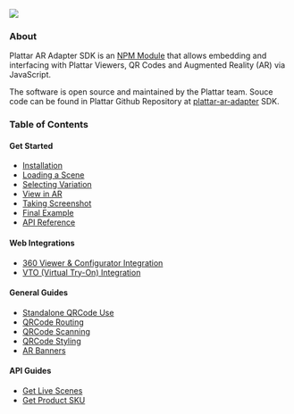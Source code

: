 ![](//s3.amazonaws.com/user-content.stoplight.io/17760/1598239953147)

### About

Plattar AR Adapter SDK is an [NPM Module](https://www.npmjs.com/package/@plattar/plattar-ar-adapter) that allows embedding and interfacing with Plattar Viewers, QR Codes and Augmented Reality (AR) via JavaScript.

The software is open source and maintained by the Plattar team. Souce code can be found in Plattar Github Repository at [plattar-ar-adapter](https://github.com/Plattar/plattar-ar-adapter) SDK.

### Table of Contents

#### Get Started
- [Installation](installation/installation.md)
- [Loading a Scene](installation/loading-scene.md)
- [Selecting Variation](installation/selecting-variation.md)
- [View in AR](installation/view-ar.md)
- [Taking Screenshot](installation/screenshot.md)
- [Final Example](installation/final-example.md)
- [API Reference](installation/api-reference.md)

#### Web Integrations

- [360 Viewer & Configurator Integration](integrations/configurator-integration.md)
- [VTO (Virtual Try-On) Integration](integrations/vto-integration.md)

#### General Guides

<!-- - [Default AR Button](guides/default-ar-button.md) -->
- [Standalone QRCode Use](guides/qrcode-use.md)
- [QRCode Routing](guides/qrcode-routing.md)
- [QRCode Scanning](guides/qrcode-scanning.md)
- [QRCode Styling](guides/qrcode-styling.md)
- [AR Banners](guides/ar-banners.md)

#### API Guides

- [Get Live Scenes](guides/get-live-scene.md)
- [Get Product SKU](guides/get-product-sku.md)